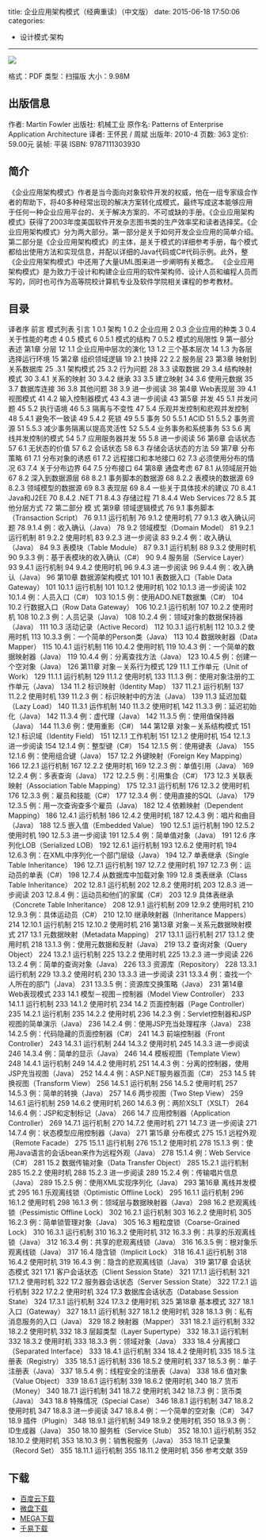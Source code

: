 title: 企业应用架构模式（经典重读）（中文版）
date: 2015-06-18 17:50:06
categories:
  - 设计模式·架构
---

![](http://img3.douban.com/lpic/s6164140.jpg)

格式：PDF
类型：扫描版
大小：9.98M

<!--more-->

## 出版信息 ##

作者: Martin Fowler 
出版社: 机械工业
原作名: Patterns of Enterprise Application Architecture
译者: 王怀民 / 周斌 
出版年: 2010-4
页数: 363
定价: 59.00元
装帧: 平装
ISBN: 9787111303930

## 简介 ##

《企业应用架构模式》作者是当今面向对象软件开发的权威，他在一组专家级合作者的帮助下，将40多种经常出现的解决方案转化成模式，最终写成这本能够应用于任何一种企业应用平台的、关于解决方案的、不可或缺的手册。《企业应用架构模式》获得了2003年度美国软件开发杂志图书类的生产效率奖和读者选择奖。《企业应用架构模式》分为两大部分。第一部分是关于如何开发企业应用的简单介绍。第二部分是《企业应用架构模式》的主体，是关于模式的详细参考手册，每个模式都给出使用方法和实现信息，并配以详细的Java代码或C#代码示例。此外，整《企业应用架构模式》中还用了大量UML图来进一步阐明有关概念。
《企业应用架构模式》是为致力于设计和构建企业应用的软件架构师、设计人员和编程人员而写的，同时也可作为高等院校计算机专业及软件学院相关课程的参考教材。

## 目录 ##

译者序
前言
模式列表
引言 1
0.1 架构 1
0.2 企业应用 2
0.3 企业应用的种类 3
0.4 关于性能的考虑 4
0.5 模式 6
0.5.1 模式的结构 7
0.5.2 模式的局限性 9
第一部分 表述
第1章 分层 12
1.1 企业应用中层次的演化 13
1.2 三个基本层次 14
1.3 为各层选择运行环境 15
第2章 组织领域逻辑 19
2.1 抉择 22
2.2 服务层 23
第3章 映射到关系数据库 25
.3.1 架构模式 25
3.2 行为问题 28
3.3 读取数据 29
3.4 结构映射模式 30
3.4.1 关系的映射 30
3.4.2 继承 33
3.5 建立映射 34
3.6 使用元数据 35
3.7 数据库连接 36
3.8 其他问题 38
3.9 进一步阅读 38
第4章 Web表现层 39
4.1 视图模式 41
4.2 输入控制器模式 43
4.3 进一步阅读 43
第5章 并发 45
5.1 并发问题 45
5.2 执行语境 46
5.3 隔离与不变性 47
5.4 乐观并发控制和悲观并发控制 48
5.4.1 避免不一致读 49
5.4.2 死锁 49
5.5 事务 50
5.5.1 ACID 51
5.5.2 事务资源 51
5.5.3 减少事务隔离以提高灵活性 52
5.5.4 业务事务和系统事务 53
5.6 离线并发控制的模式 54
5.7 应用服务器并发 55
5.8 进一步阅读 56
第6章 会话状态 57
6.1 无状态的价值 57
6.2 会话状态 58
6.3 存储会话状态的方法 59
第7章 分布策略 61
7.1 分布对象的诱惑 61
7.2 远程接口和本地接口 62
7.3 必须使用分布的情况 63
7.4 关于分布边界 64
7.5 分布接口 64
第8章 通盘考虑 67
8.1 从领域层开始 67
8.2 深入到数据源层 68
8.2.1 事务脚本的数据源 68
8.2.2 表模块的数据源 69
8.2.3 领域模型的数据源 69
8.3 表现层 69
8.4 一些关于具体技术的建议 70
8.4.1 Java和J2EE 70
8.4.2 .NET 71
8.4.3 存储过程 71
8.4.4 Web Services 72
8.5 其他分层方式 72
第二部分 模 式
第9章 领域逻辑模式 76
9.1 事务脚本（Transaction Script） 76
9.1.1 运行机制 76
9.1.2 使用时机 77
9.1.3 收入确认问题 78
9.1.4 例：收入确认（Java） 78
9.2 领域模型（Domain Model） 81
9.2.1 运行机制 81
9.2.2 使用时机 83
9.2.3 进一步阅读 83
9.2.4 例：收入确认（Java） 84
9.3 表模块（Table Module） 87
9.3.1 运行机制 88
9.3.2 使用时机 90
9.3.3 例：基于表模块的收入确认（C#） 90
9.4 服务层（Service Layer） 93
9.4.1 运行机制 94
9.4.2 使用时机 96
9.4.3 进一步阅读 96
9.4.4 例：收入确认（Java） 96
第10章 数据源架构模式 101
10.1 表数据入口（Table Data Gateway） 101
10.1.1 运行机制 101
10.1.2 使用时机 102
10.1.3 进一步阅读 102
10.1.4 例：人员入口（C#） 103
10.1.5 例：使用ADO.NET数据集（C#） 104
10.2 行数据入口（Row Data Gateway） 106
10.2.1 运行机制 107
10.2.2 使用时机 108
10.2.3 例：人员记录（Java） 108
10.2.4 例：领域对象的数据保持器（Java） 111
10.3 活动记录（Active Record） 112
10.3.1 运行机制 112
10.3.2 使用时机 113
10.3.3 例：一个简单的Person类（Java） 113
10.4 数据映射器（Data Mapper） 115
10.4.1 运行机制 116
10.4.2 使用时机 119
10.4.3 例：一个简单的数据映射器（Java） 119
10.4.4 例：分离查找方法（Java） 123
10.4.5 例：创建一个空对象（Java） 126
第11章 对象－关系行为模式 129
11.1 工作单元（Unit of Work） 129
11.1.1 运行机制 129
11.1.2 使用时机 133
11.1.3 例：使用对象注册的工作单元（Java） 134
11.2 标识映射（Identity Map） 137
11.2.1 运行机制 137
11.2.2 使用时机 139
11.2.3 例：标识映射中的方法（Java） 139
11.3 延迟加载（Lazy Load） 140
11.3.1 运作机制 140
11.3.2 使用时机 142
11.3.3 例：延迟初始化（Java） 142
11.3.4 例：虚代理（Java） 142
11.3.5 例：使用值保持器（Java） 144
11.3.6 例：使用重影（C#） 144
第12章 对象－关系结构模式 151
12.1 标识域（Identity Field） 151
12.1.1 工作机制 151
12.1.2 使用时机 154
12.1.3 进一步阅读 154
12.1.4 例：整型键（C#） 154
12.1.5 例：使用键表（Java） 155
12.1.6 例：使用组合键（Java） 157
12.2 外键映射（Foreign Key Mapping） 166
12.2.1 运行机制 167
12.2.2 使用时机 169
12.2.3 例：单值引用（Java） 169
12.2.4 例：多表查询（Java） 172
12.2.5 例：引用集合（C#） 173
12.3 关联表映射（Association Table Mapping） 175
12.3.1 运行机制 176
12.3.2 使用时机 176
12.3.3 例：雇员和技能（C#） 177
12.3.4 例：使用直接的SQL（Java） 179
12.3.5 例：用一次查询查多个雇员（Java） 182
12.4 依赖映射（Dependent Mapping） 186
12.4.1 运行机制 186
12.4.2 使用时机 187
12.4.3 例：唱片和曲目（Java） 188
12.5 嵌入值（Embedded Value） 190
12.5.1 运行机制 190
12.5.2 使用时机 190
12.5.3 进一步阅读 191
12.5.4 例：简单值对象（Java） 191
12.6 序列化LOB（Serialized LOB） 192
12.6.1 运行机制 193
12.6.2 使用时机 194
12.6.3 例：在XML中序列化一个部门层级（Java） 194
12.7 单表继承（Single Table Inheritance） 196
12.7.1 运行机制 197
12.7.2 使用时机 197
12.7.3 例：运动员的单表（C#） 198
12.7.4 从数据库中加载对象 199
12.8 类表继承（Class Table Inheritance） 202
12.8.1 运行机制 202
12.8.2 使用时机 203
12.8.3 进一步阅读 203
12.8.4 例：运动员和他们的家属（C#） 203
12.9 具体表继承（Concrete Table Inheritance） 208
12.9.1 运行机制 209
12.9.2 使用时机 210
12.9.3 例：具体运动员（C#） 210
12.10 继承映射器（Inheritance Mappers） 214
12.10.1 运行机制 215
12.10.2 使用时机 216
第13章 对象－关系元数据映射模式 217
13.1 元数据映射（Metadata Mapping） 217
13.1.1 运行机制 217
13.1.2 使用时机 218
13.1.3 例：使用元数据和反射（Java） 219
13.2 查询对象（Query Object） 224
13.2.1 运行机制 225
13.2.2 使用时机 225
13.2.3 进一步阅读 226
13.2.4 例：简单的查询对象（Java） 226
13.3 资源库（Repository） 228
13.3.1 运行机制 229
13.3.2 使用时机 230
13.3.3 进一步阅读 231
13.3.4 例：查找一个人所在的部门（Java） 231
13.3.5 例：资源库交换策略（Java） 231
第14章 Web表现模式 233
14.1 模型－视图－控制器（Model View Controller） 233
14.1.1 运行机制 233
14.1.2 使用时机 234
14.2 页面控制器（Page Controller） 235
14.2.1 运行机制 235
14.2.2 使用时机 236
14.2.3 例：Servlet控制器和JSP视图的简单演示（Java） 236
14.2.4 例：使用JSP充当处理程序（Java） 238
14.2.5 例：代码隐藏的页面控制器（C#） 241
14.3 前端控制器（Front Controller） 243
14.3.1 运行机制 244
14.3.2 使用时机 245
14.3.3 进一步阅读 246
14.3.4 例：简单的显示（Java） 246
14.4 模板视图（Template View） 248
14.4.1 运行机制 249
14.4.2 使用时机 251
14.4.3 例：分离的控制器，使用JSP充当视图（Java） 252
14.4.4 例：ASP.NET服务器页面（C#） 253
14.5 转换视图（Transform View） 256
14.5.1 运行机制 256
14.5.2 使用时机 257
14.5.3 例：简单的转换（Java） 257
14.6 两步视图（Two Step View） 259
14.6.1 运行机制 259
14.6.2 使用时机 260
14.6.3 例：两阶XSLT（XSLT） 264
14.6.4 例：JSP和定制标记（Java） 266
14.7 应用控制器（Application Controller） 269
14.7.1 运行机制 270
14.7.2 使用时机 271
14.7.3 进一步阅读 271
14.7.4 例：状态模型应用控制器（Java） 271
第15章 分布模式 275
15.1 远程外观（Remote Facade） 275
15.1.1 运行机制 276
15.1.2 使用时机 278
15.1.3 例：使用Java语言的会话bean来作为远程外观（Java） 278
15.1.4 例：Web Service（C#） 281
15.2 数据传输对象（Data Transfer Object） 285
15.2.1 运行机制 285
15.2.2 使用时机 288
15.2.3 进一步阅读 289
15.2.4 例：传输唱片信息（Java） 289
15.2.5 例：使用XML实现序列化（Java） 293
第16章 离线并发模式 295
16.1 乐观离线锁（Optimistic Offline Lock） 295
16.1.1 运行机制 296
16.1.2 使用时机 298
16.1.3 例：领域层与数据映射器（Java） 298
16.2 悲观离线锁（Pessimistic Offline Lock） 302
16.2.1 运行机制 303
16.2.2 使用时机 305
16.2.3 例：简单锁管理对象（Java） 305
16.3 粗粒度锁（Coarse-Grained Lock） 310
16.3.1 运行机制 310
16.3.2 使用时机 312
16.3.3 例：共享的乐观离线锁（Java） 312
16.3.4 例：共享的悲观离线锁（Java） 316
16.3.5 例：根对象乐观离线锁（Java） 317
16.4 隐含锁（Implicit Lock） 318
16.4.1 运行机制 318
16.4.2 使用时机 319
16.4.3 例：隐含的悲观离线锁（Java） 319
第17章 会话状态模式 321
17.1 客户会话状态（Client Session State） 321
17.1.1 运行机制 321
17.1.2 使用时机 322
17.2 服务器会话状态（Server Session State） 322
17.2.1 运行机制 322
17.2.2 使用时机 324
17.3 数据库会话状态（Database Session State） 324
17.3.1 运行机制 324
17.3.2 使用时机 325
第18章 基本模式 327
18.1 入口（Gateway） 327
18.1.1 运行机制 327
18.1.2 使用时机 328
18.1.3 例：私有消息服务的入口（Java） 329
18.2 映射器（Mapper） 331
18.2.1 运行机制 332
18.2.2 使用时机 332
18.3 层超类型（Layer Supertype） 332
18.3.1 运行机制 332
18.3.2 使用时机 333
18.3.3 例：领域对象（Java） 333
18.4 分离接口（Separated Interface） 333
18.4.1 运行机制 334
18.4.2 使用时机 335
18.5 注册表（Registry） 335
18.5.1 运行机制 336
18.5.2 使用时机 337
18.5.3 例：单子注册表（Java） 337
18.5.4 例：线程安全的注册表（Java） 338
18.6 值对象（Value Object） 339
18.6.1 运行机制 339
18.6.2 使用时机 340
18.7 货币（Money） 340
18.7.1 运行机制 341
18.7.2 使用时机 342
18.7.3 例：货币类（Java） 343
18.8 特殊情况（Special Case） 346
18.8.1 运行机制 347
18.8.2 使用时机 347
18.8.3 进一步阅读 347
18.8.4 例：一个简单的空对象（C#） 347
18.9 插件（Plugin） 348
18.9.1 运行机制 349
18.9.2 使用时机 350
18.9.3 例：ID生成器（Java） 350
18.10 服务桩（Service Stub） 352
18.10.1 运行机制 352
18.10.2 使用时机 353
18.10.3 例：销售税服务（Java） 353
18.11 记录集（Record Set） 355
18.11.1 运行机制 355
18.11.2 使用时机 356
参考文献 359

## 下载 ##

+ [百度云下载](http://pan.baidu.com/s/1c0z5HSW)
+ [微盘下载](http://vdisk.weibo.com/s/aADaW4YRE_mDy)
+ [MEGA下载](https://mega.co.nz/#!nB9WCTBC!kfGcRZYVqXBWpGWdMDW29hyOY9a8U9q17g6yJYZl5cs)
+ [千易下载](http://1000eb.com/1gghd)
